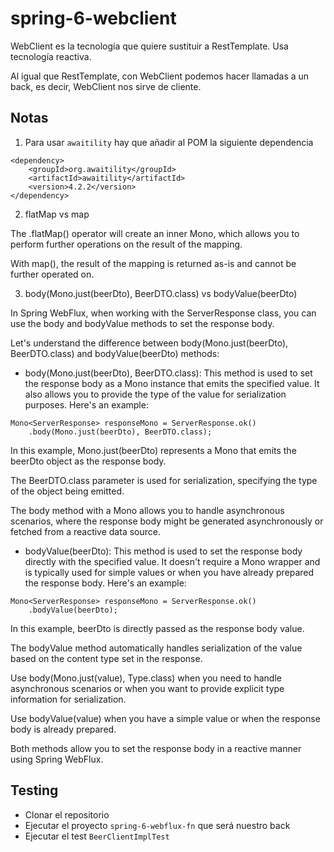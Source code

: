 # spring-6-webclient

WebClient es la tecnología que quiere sustituir a RestTemplate. Usa tecnología reactiva.

Al igual que RestTemplate, con WebClient podemos hacer llamadas a un back, es decir, WebClient nos sirve de cliente.

## Notas

1. Para usar `awaitility` hay que añadir al POM la siguiente dependencia

```
<dependency>
    <groupId>org.awaitility</groupId>
    <artifactId>awaitility</artifactId>
    <version>4.2.2</version>
</dependency>
```

2. flatMap vs map

The .flatMap() operator will create an inner Mono, which allows you to perform further operations on the result of the mapping.

With map(), the result of the mapping is returned as-is and cannot be further operated on.

3. body(Mono.just(beerDto), BeerDTO.class) vs bodyValue(beerDto)

In Spring WebFlux, when working with the ServerResponse class, you can use the body and bodyValue methods to set the response body.

Let's understand the difference between body(Mono.just(beerDto), BeerDTO.class) and bodyValue(beerDto) methods:

- body(Mono.just(beerDto), BeerDTO.class): This method is used to set the response body as a Mono instance that emits the specified value.
It also allows you to provide the type of the value for serialization purposes. Here's an example:

```
Mono<ServerResponse> responseMono = ServerResponse.ok()
    .body(Mono.just(beerDto), BeerDTO.class);
```

In this example, Mono.just(beerDto) represents a Mono that emits the beerDto object as the response body.
  
The BeerDTO.class parameter is used for serialization, specifying the type of the object being emitted.

The body method with a Mono allows you to handle asynchronous scenarios, where the response body might be generated asynchronously or fetched from a reactive data source.

- bodyValue(beerDto): This method is used to set the response body directly with the specified value.
It doesn't require a Mono wrapper and is typically used for simple values or when you have already prepared the response body.
Here's an example:

```
Mono<ServerResponse> responseMono = ServerResponse.ok()
    .bodyValue(beerDto);
```

In this example, beerDto is directly passed as the response body value.

The bodyValue method automatically handles serialization of the value based on the content type set in the response.


Use body(Mono.just(value), Type.class) when you need to handle asynchronous scenarios or when you want to provide explicit type information for serialization.

Use bodyValue(value) when you have a simple value or when the response body is already prepared.

Both methods allow you to set the response body in a reactive manner using Spring WebFlux.

## Testing

- Clonar el repositorio
- Ejecutar el proyecto `spring-6-webflux-fn` que será nuestro back
- Ejecutar el test `BeerClientImplTest`